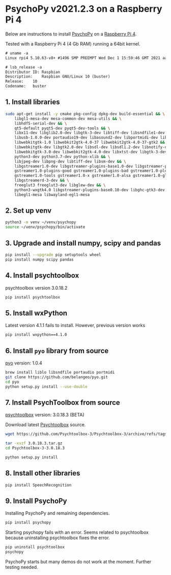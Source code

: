 # PsychoPy v2021.2.3 on a Raspberry Pi 4

Below are instructions to install [PsychoPy](https://www.psychopy.org) on a [Raspberry Pi 4](https://www.raspberrypi.com/products/raspberry-pi-4-model-b/).

Tested with a Raspberry Pi 4 (4 Gb RAM) running a 64bit kernel.

```txt
# uname -a
Linux rpi4 5.10.63-v8+ #1496 SMP PREEMPT Wed Dec 1 15:59:46 GMT 2021 aarch64 GNU/Linux

# lsb_release -a
Distributor ID: Raspbian
Description:    Raspbian GNU/Linux 10 (buster)
Release:    10
Codename:   buster
```

## 1. Install libraries

```sh
sudo apt-get install -y cmake pkg-config dpkg-dev build-essential && \
    libgl1-mesa-dev mesa-common-dev mesa-utils && \
    libhdf5-serial-dev && \
    qt5-default pyqt5-dev pyqt5-dev-tools && \
    libx11-dev libglib2.0-dev libgtk-3-dev libtiff-dev libsndfile1-dev && \
    libusb-1.0.0-dev portaudio19-dev libasound2-dev libportmidi-dev liblo-dev && \
    libwebkitgtk-1.0 libwebkit2gtk-4.0-37 libwebkit2gtk-4.0-37-gtk2 && \
    libwebkitgtk-dev libgtk2.0-dev libsdl-dev libsdl1.2-dev libnotify-dev && \
    libwebkitgtk-3.0-dev libwebkit2gtk-4.0-dev libxtst-dev libgtk-3-dev && \
    python3-dev python3.7-dev python-xlib && \
    libjpeg-dev libpng-dev libtiff-dev libsm-dev && \
    libgstreamer1.0-dev libgstreamer-plugins-base1.0-dev libgstreamer-plugins-bad1.0-dev gstreamer1.0-plugins-base && \
    gstreamer1.0-plugins-good gstreamer1.0-plugins-bad gstreamer1.0-plugins-ugly gstreamer1.0-libav && \
    gstreamer1.0-tools gstreamer1.0-x gstreamer1.0-alsa gstreamer1.0-gl gstreamer1.0-gtk3 gstreamer1.0-pulseaudio && \
    libgstreamerd-3-dev && \
    freeglut3 freeglut3-dev libglew-dev && \
    python3-wxgtk4.0 libgstreamer-plugins-base0.10-dev libghc-gtk3-dev libwxgtk3.0-gtk3-dev && \
    libegl1-mesa libwayland-egl1-mesa
```

## 2. Set up venv

```sh
python3 -m venv ~/venv/psychopy
source ~/venv/psychopy/bin/activate
```

## 3. Upgrade and install numpy, scipy and pandas

```sh
pip install --upgrade pip setuptools wheel
pip install numpy scipy pandas
```

## 4. Install psychtoolbox

psychtoolbox version 3.0.18.2

```sh
pip install psychtoolbox
```

## 5. Install wxPython

Latest version 4.1.1 fails to install. However, previous version works

```sh
pip install wxpython==4.1.0
```

## 6. Install `pyo` library from source

[pyo](http://ajaxsoundstudio.com/software/pyo/) version: 1.0.4

```sh
brew install liblo libsndfile portaudio portmidi
git clone https://github.com/belangeo/pyo.git
cd pyo
python setup.py install --use-double
```

## 7. Install PsychToolbox from source

[psychtoolbox](http://psychtoolbox.org) version: 3.0.18.3 (BETA)

Download latest [Psychtoolbox](https://github.com/Psychtoolbox-3/Psychtoolbox-3/releases) source.

```sh
wget https://github.com/Psychtoolbox-3/Psychtoolbox-3/archive/refs/tags/3.0.18.3.tar.gz

tar -xvzf 3.0.18.3.tar.gz
cd Psychtoolbox-3-3.0.18.3

python setup.py install
```

## 8. Install other libraries

```sh
pip install SpeechRecognition
```

## 9. Install PsychoPy

Installing PsychoPy and remaining dependencies.

```sh
pip install psychopy
```

Starting psychopy fails with an error. Seems related to psychtoolbox because uninstalling psychtoolbox fixes the error.

```sh
pip uninstall psychtoolbox
psychopy
```

PsychoPy starts but many demos do not work at the moment. Further testing needed.

